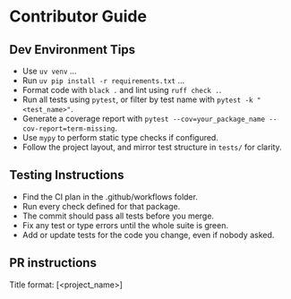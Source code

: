# Contributor Guide

## Dev Environment Tips  
- Use `uv venv` …  
- Run `uv pip install -r requirements.txt` …  
- Format code with `black .` and lint using `ruff check .`.  
- Run all tests using `pytest`, or filter by test name with `pytest -k "<test_name>"`.  
- Generate a coverage report with `pytest --cov=your_package_name --cov-report=term-missing`.  
- Use `mypy` to perform static type checks if configured.  
- Follow the project layout, and mirror test structure in `tests/` for clarity.

## Testing Instructions
- Find the CI plan in the .github/workflows folder.
- Run every check defined for that package.
- The commit should pass all tests before you merge.
- Fix any test or type errors until the whole suite is green.
- Add or update tests for the code you change, even if nobody asked.

## PR instructions
Title format: [<project_name>] <Title>